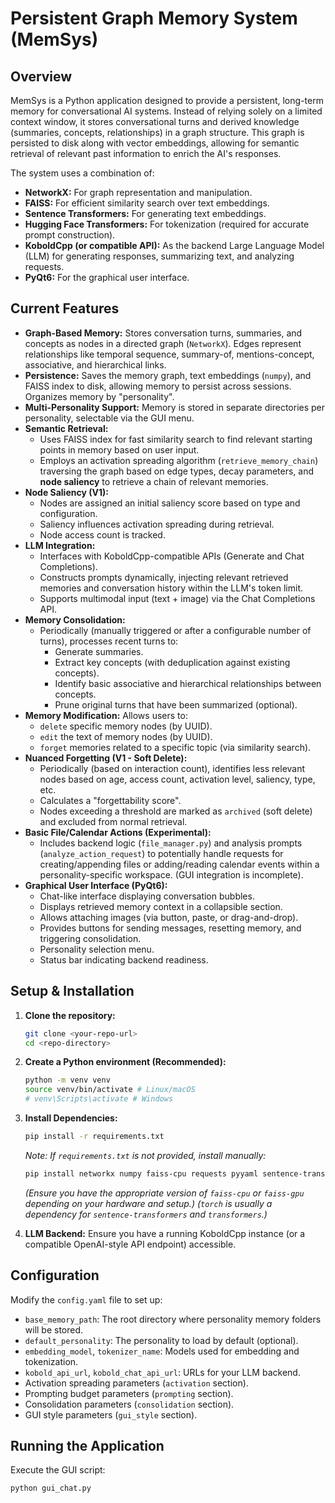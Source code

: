 # Persistent Graph Memory System (MemSys)

## Overview

MemSys is a Python application designed to provide a persistent, long-term memory for conversational AI systems. Instead of relying solely on a limited context window, it stores conversational turns and derived knowledge (summaries, concepts, relationships) in a graph structure. This graph is persisted to disk along with vector embeddings, allowing for semantic retrieval of relevant past information to enrich the AI's responses.

The system uses a combination of:

* **NetworkX:** For graph representation and manipulation.
* **FAISS:** For efficient similarity search over text embeddings.
* **Sentence Transformers:** For generating text embeddings.
* **Hugging Face Transformers:** For tokenization (required for accurate prompt construction).
* **KoboldCpp (or compatible API):** As the backend Large Language Model (LLM) for generating responses, summarizing text, and analyzing requests.
* **PyQt6:** For the graphical user interface.

## Current Features

* **Graph-Based Memory:** Stores conversation turns, summaries, and concepts as nodes in a directed graph (`NetworkX`). Edges represent relationships like temporal sequence, summary-of, mentions-concept, associative, and hierarchical links.
* **Persistence:** Saves the memory graph, text embeddings (`numpy`), and FAISS index to disk, allowing memory to persist across sessions. Organizes memory by "personality".
* **Multi-Personality Support:** Memory is stored in separate directories per personality, selectable via the GUI menu.
* **Semantic Retrieval:**
    * Uses FAISS index for fast similarity search to find relevant starting points in memory based on user input.
    * Employs an activation spreading algorithm (`retrieve_memory_chain`) traversing the graph based on edge types, decay parameters, and **node saliency** to retrieve a chain of relevant memories.
* **Node Saliency (V1):**
    * Nodes are assigned an initial saliency score based on type and configuration.
    * Saliency influences activation spreading during retrieval.
    * Node access count is tracked.
* **LLM Integration:**
    * Interfaces with KoboldCpp-compatible APIs (Generate and Chat Completions).
    * Constructs prompts dynamically, injecting relevant retrieved memories and conversation history within the LLM's token limit.
    * Supports multimodal input (text + image) via the Chat Completions API.
* **Memory Consolidation:**
    * Periodically (manually triggered or after a configurable number of turns), processes recent turns to:
        * Generate summaries.
        * Extract key concepts (with deduplication against existing concepts).
        * Identify basic associative and hierarchical relationships between concepts.
        * Prune original turns that have been summarized (optional).
* **Memory Modification:** Allows users to:
    * `delete` specific memory nodes (by UUID).
    * `edit` the text of memory nodes (by UUID).
    * `forget` memories related to a specific topic (via similarity search).
* **Nuanced Forgetting (V1 - Soft Delete):**
    * Periodically (based on interaction count), identifies less relevant nodes based on age, access count, activation level, saliency, type, etc.
    * Calculates a "forgettability score".
    * Nodes exceeding a threshold are marked as `archived` (soft delete) and excluded from normal retrieval.
* **Basic File/Calendar Actions (Experimental):**
    * Includes backend logic (`file_manager.py`) and analysis prompts (`analyze_action_request`) to potentially handle requests for creating/appending files or adding/reading calendar events within a personality-specific workspace. (GUI integration is incomplete).
* **Graphical User Interface (PyQt6):**
    * Chat-like interface displaying conversation bubbles.
    * Displays retrieved memory context in a collapsible section.
    * Allows attaching images (via button, paste, or drag-and-drop).
    * Provides buttons for sending messages, resetting memory, and triggering consolidation.
    * Personality selection menu.
    * Status bar indicating backend readiness.

## Setup & Installation

1.  **Clone the repository:**
    ```bash
    git clone <your-repo-url>
    cd <repo-directory>
    ```
2.  **Create a Python environment (Recommended):**
    ```bash
    python -m venv venv
    source venv/bin/activate # Linux/macOS
    # venv\Scripts\activate # Windows
    ```
3.  **Install Dependencies:**
    ```bash
    pip install -r requirements.txt
    ```
    *Note: If `requirements.txt` is not provided, install manually:*
    ```bash
    pip install networkx numpy faiss-cpu requests pyyaml sentence-transformers transformers torch PyQt6 tzdata
    ```
    *(Ensure you have the appropriate version of `faiss-cpu` or `faiss-gpu` depending on your hardware and setup.)*
    *(`torch` is usually a dependency for `sentence-transformers` and `transformers`.)*

4.  **LLM Backend:** Ensure you have a running KoboldCpp instance (or a compatible OpenAI-style API endpoint) accessible.

## Configuration

Modify the `config.yaml` file to set up:

* `base_memory_path`: The root directory where personality memory folders will be stored.
* `default_personality`: The personality to load by default (optional).
* `embedding_model`, `tokenizer_name`: Models used for embedding and tokenization.
* `kobold_api_url`, `kobold_chat_api_url`: URLs for your LLM backend.
* Activation spreading parameters (`activation` section).
* Prompting budget parameters (`prompting` section).
* Consolidation parameters (`consolidation` section).
* GUI style parameters (`gui_style` section).

## Running the Application

Execute the GUI script:

```bash
python gui_chat.py
